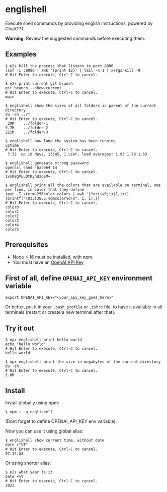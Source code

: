 # englishell

Execute shell commands by providing english instructions, powered by ChatGPT.

**Warning**: Review the suggested commands before executing them.

## Examples

```shell
$ e2s kill the process that listens to port 8080
lsof -i :8080 | awk '{print $2}' | tail -n 1 | xargs kill -9
# Hit Enter to execute, Ctrl-C to cancel.
```

```shell
$ e2s print current git branch
git branch --show-current
# Hit Enter to execute, Ctrl-C to cancel.
main
```

```shell
$ englishell show the sizes of all folders in parent of the current directory
du -sh ../*
# Hit Enter to execute, Ctrl-C to cancel.
 29M    ../folder-1
9.7M    ../folder-2
221M    ../folder-3
```

```shell
$ englishell how long the system has been running
uptime
# Hit Enter to execute, Ctrl-C to cancel.
 7:32  up 10 days, 13:45, 1 user, load averages: 1.93 1.70 1.63
```

```shell
$ englishell generate strong password
openssl rand -base64 14
# Hit Enter to execute, Ctrl-C to cancel.
1vsR8gVLuQtKyndzqSM=
```

```shell
$ englishell print all the colors that are available on terminal, one per line, in color that they define
tput -T xterm-256color colors | awk '{for(i=0;i<$1;i++) {printf("\033[38;5;%dmcolor%d\n", i, i);}}'
# Hit Enter to execute, Ctrl-C to cancel.
color0
color1
color2
color3
color4
color5
```

## Prerequisites

- Node > 16 must be installed, with npm.
- You must have an [OpenAI API Key](https://platform.openai.com/account/api-keys)

## First of all, define `OPENAI_API_KEY` environment variable

```shell
export OPENAI_API_KEY="<your_api_key_goes_here>"
```

Or better, put it in your `.bash_profile` or `.zshrc` file,
to have it available in all terminals (restart or create a new terminal after that).

## Try it out

```shell
$ npx englishell print hello world
echo "hello world"
# Hit Enter to execute, Ctrl-C to cancel.
hello world
```

```shell
$ npx englishell print the size in megabytes of the current directory
du -sh .
# Hit Enter to execute, Ctrl-C to cancel.
1.8M   .
```

## Install

Install globally using npm:

```shell
$ npm i -g englishell
```

(Dont forget to define OPENAI_API_KEY env variable).

Now you can use it using global alias:

```shell
$ englishell show current time, without date
date +"%T"
# Hit Enter to execute, Ctrl-C to cancel.
07:14:53

```

Or using shorter alias:

```shell
$ e2s what year is it
date +%Y
# Hit Enter to execute, Ctrl-C to cancel.
2023
```

